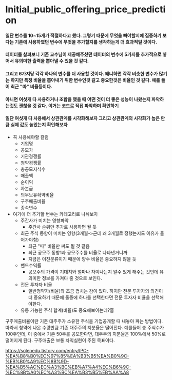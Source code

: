 # Initial_public_offering_price_prediction

#### 일단 변수를 10~15개가 적절하다고 했다. 그렇기 때문에 무엇을 빼야할지에 집중하기 보다는 기존에 사용하였던 변수에 무엇을 추가할지를 생각하는게 더 효과적일 것이다.
#### 데이터를 살펴보니 기존 교수님이 제공해주셨던 데이터의 변수에 5가지를 추가적으로 넣어서 유의미한 출력을 뽑아낼 수 있을 것 같다. 
#### 그리고 6가지당 각각 하나의 변수를 더 사용할 것이다. 왜냐하면 각각 비슷한 변수가 많기는 하지만 특정 비율을 뽑아내기 위한 변수인것 같고 중요한것은 비율인 것 같다. 예를 들어 최근 "따" 비율등이다. 
#### 아니면 여섯개 다 사용하거나 조합을 했을 때 어떤 것이 더 좋은 성능이 나왔는지 파악하는것도 괜찮을 것 같다. 이거는 코드로 직접 파악하며 확인하기
#### 일단 여섯개 다 사용해서 상관관계를 시각화해보자 그리고 상관관계의 시각화가 높은 만큼 실제 값도 높았는지 확인해보자

- 꼭 사용해야할 칼럼
  - 기업명
  - 공모가
  - 기관경쟁률
  - 청약경쟁률
  - 총공모지식수
  - 매출액
  - 순이익
  - 자본금
  - 의무보유확약비율
  - 구주매출비율
  - 종속변수
- 여기에 더 추가할 변수는 카테고리로 나눠보자
  - 주간사가 미치는 영향파악
    - 주간사 순위만 추가로 사용하면 될 듯 
  - 최근 주식 동향이 미치는 영향(3개월->근데 왜 3개월로 정했는지도 이유가 들어가야함)
    - 최근 "따" 비율만 써도 될 것 같음
    - 최근 공모주 동향1과 공모주수를 비율로 나타낸거니까
    - 지금은 이진분류이기 때문에 양수 비율은 중요하지 않을 듯 
   - 밴드수익률
     - 공모주의 가격이 기대치와 얼마나 차이나는지 알수 있게 해주는 것인데 유의미한 정보를 가져다 줄 것으로 보인다. 
  - 전문 투자자 비율
    - 일반청약자(비율)와 조금 겹치는 감이 있다. 하지만 전문 투자자의 의견이 더 중요하기 때문에 둘중에 하나를 선택한다면 전문 투자자 비율을 선택해야한다.
  - 유통 가능한 주식 합계(비율)도 중요해보이는데?흠



구주매출비율이란 기존 대주주가 소유한 주식을 기업공개할 때 내놓아 파는 방법이다. 따라서 청약에 나온 수량만큼 기존 대주주의 지분율은 떨어진다. 예를들어 총 주식수가 100주인데, 이 중에서 기존 50주를 공모한다면, 대주주의 지분율은 100%에서 50%로 떨어지게 된다. 구주매출은 보통 차익실현이 주된 목표이다.

https://solenedu.tistory.com/entry/IPO-%EA%B8%B0%EC%97%85%EA%B3%B5%EA%B0%9C-%EB%B0%A9%EC%8B%9D-%EA%B5%AC%EC%A3%BC%EB%A7%A4%EC%B6%9C-%EC%8B%A0%EC%A3%BC%EA%B3%B5%EB%AA%A8
